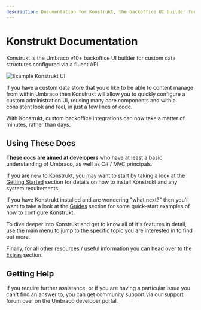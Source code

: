 ```yaml
---
description: Documentation for Konstrukt, the backoffice UI builder for Umbraco.
---
```


# Konstrukt Documentation

Konstrukt is the Umbraco v10+ backoffice UI builder for custom data structures configured via a fluent API.

![Example Konstrukt UI](/images//comments_listview.png)

If you have a custom data store that you’d like to be able to content manage from within Umbraco then Konstrukt will allow you to quickly configure a custom administration UI, reusing many core components and with a consistent look and feel, in just a few lines of code.

With Konstrukt, custom backoffice integrations can now take a matter of minutes, rather than days.

## Using These Docs

**These docs are aimed at developers** who have at least a basic understanding of Umbraco, as well as C# / MVC principals.

If you are new to Konstrukt, you may want to start by taking a look at the [Getting Started](./getting-started/overview.md) section for details on how to install Konstrukt and any system requirements. 

If you have Konstrukt installed and are wondering "what next?" then you'll want to take a look at the [Guides](./guides/creating-your-first-integration.md) section for some quick-start examples of how to configure Konstrukt.

To dive deeper into Konstrukt and get to know all of it's features in detail, use the main menu to jump to the specific topic you are interested in to find out more.

Finally, for all other resources / useful information you can head over to the [Extras](./extras/property-editors/README.md) section.

## Getting Help

If you require further assistance, or if you are having a particular issue you can't find an answer to, you can get community support via our support forum over on the Umbraco developer portal.
